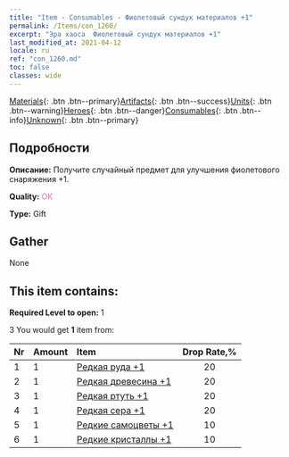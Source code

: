 ```yaml
---
title: "Item - Consumables - Фиолетовый сундук материалов +1"
permalink: /Items/con_1260/
excerpt: "Эра хаоса  Фиолетовый сундук материалов +1"
last_modified_at: 2021-04-12
locale: ru
ref: "con_1260.md"
toc: false
classes: wide
---
```

 [Materials](/ru/Items/){: .btn .btn--primary}[Artifacts](/ru/Items/Artifacts/){: .btn .btn--success}[Units](/ru/Items/Units/){: .btn .btn--warning}[Heroes](/ru/Items/Heroes/){: .btn .btn--danger}[Consumables](/ru/Items/Consumables/){: .btn .btn--info}[Unknown](/ru/Items/Unknown/){: .btn .btn--primary}

## Подробности
 **Описание:** Получите случайный предмет для улучшения фиолетового снаряжения +1.

 **Quality:** <span style="color: #DA70D6">OK</span>

 **Type:** Gift

## Gather

  None

## This item contains:

 **Required Level to open:** 1

 3 You would get **1** item  from:

  | Nr | Amount |     Item    | Drop Rate,% |
  |:---|:-------|:------------|:---------:|
  | 1 | 1 | [Редкая руда +1](/ru/Items/mat_40/) | 20 | 
  | 2 | 1 | [Редкая древесина +1](/ru/Items/mat_41/) | 20 | 
  | 3 | 1 | [Редкая ртуть +1](/ru/Items/mat_42/) | 20 | 
  | 4 | 1 | [Редкая сера +1](/ru/Items/mat_43/) | 20 | 
  | 5 | 1 | [Редкие самоцветы +1](/ru/Items/mat_44/) | 10 | 
  | 6 | 1 | [Редкие кристаллы +1](/ru/Items/mat_45/) | 10 | 
